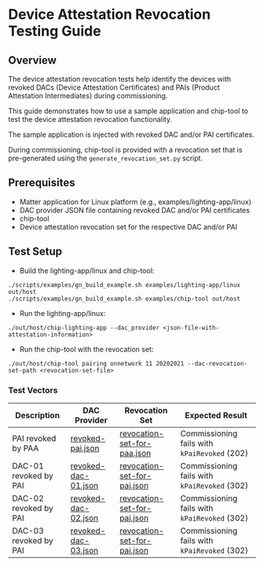 # Device Attestation Revocation Testing Guide

## Overview

The device attestation revocation tests help identify the devices with revoked DACs (Device Attestation Certificates) and PAIs (Product Attestation Intermediates) during commissioning.

This guide demonstrates how to use a sample application and chip-tool to test the device attestation revocation functionality.

The sample application is injected with revoked DAC and/or PAI certificates.

During commissioning, chip-tool is provided with a revocation set that is pre-generated using the `generate_revocation_set.py` script. 

## Prerequisites

- Matter application for Linux platform (e.g., examples/lighting-app/linux)
- DAC provider JSON file containing revoked DAC and/or PAI certificates
- chip-tool
- Device attestation revocation set for the respective DAC and/or PAI

## Test Setup

- Build the lighting-app/linux and chip-tool:
```
./scripts/examples/gn_build_example.sh examples/lighting-app/linux out/host
./scripts/examples/gn_build_example.sh examples/chip-tool out/host
```

- Run the lighting-app/linux:
```
./out/host/chip-lighting-app --dac_provider <json-file-with-attestation-information>
```

- Run the chip-tool with the revocation set:
```
./out/host/chip-tool pairing onnetwork 11 20202021 --dac-revocation-set-path <revocation-set-file>
```

### Test Vectors

| Description | DAC Provider | Revocation Set | Expected Result |
|-------------|--------------|----------------|-----------------|
| PAI revoked by PAA | [revoked-pai.json](../../credentials/test/revoked-attestation-certificates/dac-provider-test-vectors/revoked-pai.json) | [revocation-set-for-paa.json](../../credentials/test/revoked-attestation-certificates/revocation-sets/revocation-set-for-paa.json) | Commissioning fails with `kPaiRevoked` (202) |
| DAC-01 revoked by PAI | [revoked-dac-01.json](../../credentials/test/revoked-attestation-certificates/dac-provider-test-vectors/revoked-dac-01.json) | [revocation-set-for-pai.json](../../credentials/test/revoked-attestation-certificates/revocation-sets/revocation-set-for-pai.json) | Commissioning fails with `kPaiRevoked` (302) |
| DAC-02 revoked by PAI | [revoked-dac-02.json](../../credentials/test/revoked-attestation-certificates/dac-provider-test-vectors/revoked-dac-02.json) | [revocation-set-for-pai.json](../../credentials/test/revoked-attestation-certificates/revocation-sets/revocation-set-for-pai.json) | Commissioning fails with `kPaiRevoked` (302) |
| DAC-03 revoked by PAI | [revoked-dac-03.json](../../credentials/test/revoked-attestation-certificates/dac-provider-test-vectors/revoked-dac-03.json) | [revocation-set-for-pai.json](../../credentials/test/revoked-attestation-certificates/revocation-sets/revocation-set-for-pai.json) | Commissioning fails with `kPaiRevoked` (302) |